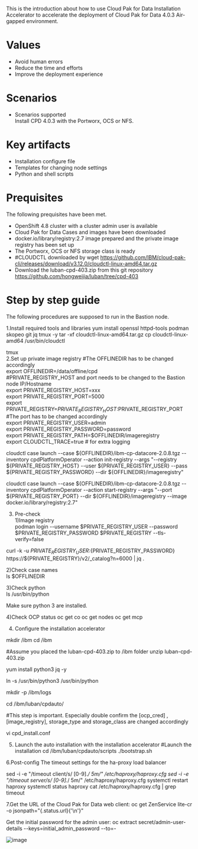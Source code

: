 This is the introduction about how to use Cloud Pak for Data Installation Accelerator to accelerate the deployment of Cloud Pak for Data 4.0.3 Air-gapped environment.

# Values
* Avoid human errors
* Reduce the time and efforts
* Improve the deployment experience 

# Scenarios
* Scenarios supported </br>
Install CPD 4.0.3 with the Portworx, OCS or NFS.

# Key artifacts
* Installation configure file
* Templates for changing node settings
* Python and shell scripts

# Prequisites
The following prequisites have been met.
* OpenShift 4.8 cluster with a cluster admin user is available
* Cloud Pak for Data Cases and images have been downloaded
* docker.io/library/registry:2.7 image prepared and the private image registry has been set up
* The Portworx, OCS or NFS storage class is ready
* #CLOUDCTL downloaded by wget https://github.com/IBM/cloud-pak-cli/releases/download/v3.12.0/cloudctl-linux-amd64.tar.gz
* Download the luban-cpd-403.zip from this git repository https://github.com/hongweijia/luban/tree/cpd-403

# Step by step guide
The following procedures are supposed to run in the Bastion node.

1.Install required tools and libraries
yum install openssl httpd-tools podman skopeo git jq tmux -y
tar -xf cloudctl-linux-amd64.tar.gz
cp cloudctl-linux-amd64 /usr/bin/cloudctl
 
tmux </br>
2.Set up private image registry
#The OFFLINEDIR has to be changed accordingly </br>
export OFFLINEDIR=/data/offline/cpd </br>
#PRIVATE_REGISTRY_HOST  and port needs to be changed to the Bastion node IP/Hostname </br>
export PRIVATE_REGISTRY_HOST=xxx </br>
export PRIVATE_REGISTRY_PORT=5000 </br>
export PRIVATE_REGISTRY=$PRIVATE_REGISTRY_HOST:$PRIVATE_REGISTRY_PORT </br>
#The port has to be changed accordingly </br>
export PRIVATE_REGISTRY_USER=admin </br>
export PRIVATE_REGISTRY_PASSWORD=password </br>
export PRIVATE_REGISTRY_PATH=$OFFLINEDIR/imageregistry </br>
export CLOUDCTL_TRACE=true # for extra logging </br>

cloudctl case launch --case ${OFFLINEDIR}/ibm-cp-datacore-2.0.8.tgz --inventory cpdPlatformOperator --action init-registry --args "--registry ${PRIVATE_REGISTRY_HOST} --user ${PRIVATE_REGISTRY_USER} --pass ${PRIVATE_REGISTRY_PASSWORD} --dir ${OFFLINEDIR}/imageregistry" </br>

cloudctl case launch --case ${OFFLINEDIR}/ibm-cp-datacore-2.0.8.tgz --inventory cpdPlatformOperator --action start-registry --args "--port ${PRIVATE_REGISTRY_PORT} --dir ${OFFLINEDIR}/imageregistry --image docker.io/library/registry:2.7" </br>

3. Pre-check </br>
1)Image registry </br>
podman login --username $PRIVATE_REGISTRY_USER --password $PRIVATE_REGISTRY_PASSWORD $PRIVATE_REGISTRY --tls-verify=false </br>

curl -k -u ${PRIVATE_REGISTRY_USER}:${PRIVATE_REGISTRY_PASSWORD} https://${PRIVATE_REGISTRY}/v2/_catalog?n=6000 | jq . </br>

2)Check case names </br>
ls $OFFLINEDIR </br>

3)Check python </br>
ls /usr/bin/python </br>

Make sure  python 3 are installed.

4)Check OCP status
oc get co
oc get nodes
oc get mcp

4. Configure the installation accelerator

mkdir /ibm
cd /ibm

#Assume you placed the luban-cpd-403.zip to /ibm folder
unzip luban-cpd-403.zip
 
yum install python3 jq -y

ln -s /usr/bin/python3 /usr/bin/python

mkdir -p /ibm/logs

cd /ibm/luban/cpdauto/

#This step is important. 
Especially double confirm  the [ocp_cred] , [image_registry], storage_type and storage_class are changed accordingly

vi cpd_install.conf

5. Launch the auto installation with the installation accelerator
#Launch the installation
cd /ibm/luban/cpdauto/scripts
./bootstrap.sh

6.Post-config
The timeout settings for the ha-proxy load balancer

sed -i -e "/timeout client/s/ [0-9].*/ 5m/" /etc/haproxy/haproxy.cfg
sed -i -e "/timeout server/s/ [0-9].*/ 5m/" /etc/haproxy/haproxy.cfg
systemctl restart haproxy
systemctl status haproxy
cat /etc/haproxy/haproxy.cfg | grep timeout

7.Get the URL of the Cloud Pak for Data web client:
oc get ZenService lite-cr -o jsonpath="{.status.url}{'\n'}"
 
Get the initial password for the admin user:
oc extract secret/admin-user-details --keys=initial_admin_password --to=-

![image](https://user-images.githubusercontent.com/13843422/148342556-a17fc145-8e9a-410a-b384-99ad9ce5dfcb.png)

